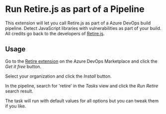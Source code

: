 # Run Retire.js as part of a Pipeline

This extension will let you call Retire.js as part of a Azure DevOps build pipeline. Detect JavaScript libraries with vulnerabilities as part of your build. All credits go back to the developers of [Retire.js](https://github.com/RetireJS/retire.js).

## Usage

Go to the [Retire extension](https://marketplace.visualstudio.com/items?itemName=elmahio.retire-extension) on the Azure DevOps Marketplace and click the _Get it free_ button.

Select your organization and click the *Install* button.

In the pipeline, search for 'retire' in the *Tasks* view and click the *Run Retire* search result.

The task will run with default values for all options but you can tweak them if you like.
